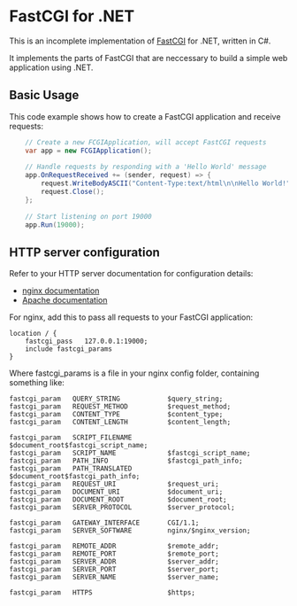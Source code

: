 # FastCGI for .NET

This is an incomplete implementation of [FastCGI](http://www.fastcgi.com/devkit/doc/fcgi-spec.html) for .NET, written in C#.

It implements the parts of FastCGI that are neccessary to build a simple web application using .NET.

## Basic Usage

This code example shows how to create a FastCGI application and receive requests:

```csharp
    // Create a new FCGIApplication, will accept FastCGI requests
    var app = new FCGIApplication();
    
    // Handle requests by responding with a 'Hello World' message
    app.OnRequestReceived += (sender, request) => {
        request.WriteBodyASCII("Content-Type:text/html\n\nHello World!");
        request.Close();
    };
    
    // Start listening on port 19000
    app.Run(19000);
```

## HTTP server configuration

Refer to your HTTP server documentation for configuration details:

 * [nginx documentation](http://nginx.org/en/docs/http/ngx_http_fastcgi_module.html)
 * [Apache documentation](http://httpd.apache.org/mod_fcgid/mod/mod_fcgid.html)

For nginx, add this to pass all requests to your FastCGI application:

    location / {
        fastcgi_pass   127.0.0.1:19000;
        include fastcgi_params
    }

Where fastcgi_params is a file in your nginx config folder, containing something like:

    fastcgi_param   QUERY_STRING            $query_string;
    fastcgi_param   REQUEST_METHOD          $request_method;
    fastcgi_param   CONTENT_TYPE            $content_type;
    fastcgi_param   CONTENT_LENGTH          $content_length;

    fastcgi_param   SCRIPT_FILENAME         $document_root$fastcgi_script_name;
    fastcgi_param   SCRIPT_NAME             $fastcgi_script_name;
    fastcgi_param   PATH_INFO               $fastcgi_path_info;
    fastcgi_param 	PATH_TRANSLATED         $document_root$fastcgi_path_info;
    fastcgi_param   REQUEST_URI             $request_uri;
    fastcgi_param   DOCUMENT_URI            $document_uri;
    fastcgi_param   DOCUMENT_ROOT           $document_root;
    fastcgi_param   SERVER_PROTOCOL         $server_protocol;

    fastcgi_param   GATEWAY_INTERFACE       CGI/1.1;
    fastcgi_param   SERVER_SOFTWARE         nginx/$nginx_version;

    fastcgi_param   REMOTE_ADDR             $remote_addr;
    fastcgi_param   REMOTE_PORT             $remote_port;
    fastcgi_param   SERVER_ADDR             $server_addr;
    fastcgi_param   SERVER_PORT             $server_port;
    fastcgi_param   SERVER_NAME             $server_name;

    fastcgi_param   HTTPS                   $https;

